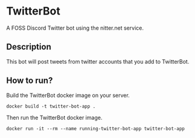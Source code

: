 # TwitterBot
A FOSS Discord Twitter bot using the nitter.net service.

## Description
This bot will post tweets from twitter accounts that you add to TwitterBot.

## How to run?
Build the TwitterBot docker image on your server.

```
docker build -t twitter-bot-app .
```

Then run the TwitterBot docker image.

```
docker run -it --rm --name running-twitter-bot-app twitter-bot-app
```
